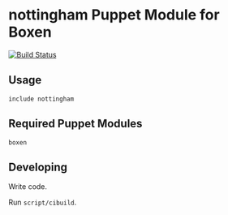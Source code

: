 # nottingham Puppet Module for Boxen

[![Build Status](https://travis-ci.org/boxen/puppet-nottingham.svg?branch=master)](https://travis-ci.org/boxen/puppet-nottingham)

## Usage

```puppet
include nottingham
```

## Required Puppet Modules

`boxen`

## Developing

Write code.

Run `script/cibuild`.
